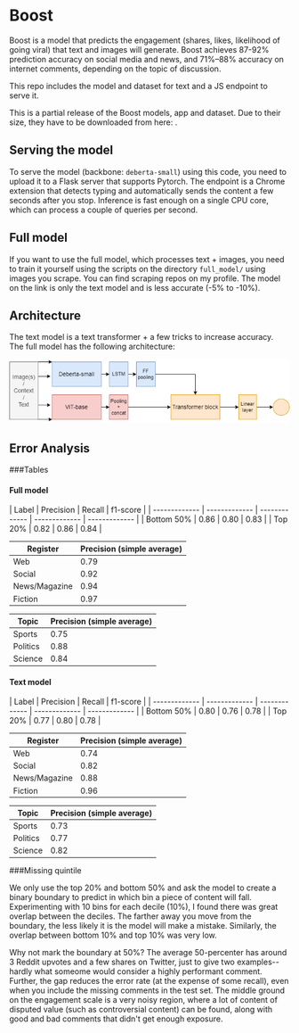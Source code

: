 # Boost

Boost is a model that predicts the engagement (shares, likes, likelihood of going viral) that text and images will generate. Boost achieves 87-92% prediction accuracy on social media and news, and 71%–88% accuracy on internet comments, depending on the topic of discussion.

This repo includes the model and dataset for text and a JS endpoint to serve it. 

This is a partial release of the Boost models, app and dataset. Due to their size, they have to be downloaded from here:  . 

## Serving the model

To serve the model (backbone: `deberta-small`) using this code, you need to upload it to a Flask server that supports Pytorch. The endpoint is a Chrome extension that detects typing and automatically sends the content a few seconds after you stop. Inference is fast enough on a single CPU core, which can process a couple of queries per second. 

## Full model

If you want to use the full model, which processes text + images, you need to train it yourself using the scripts on the directory `full_model/` using images you scrape. You can find scraping repos on my profile. The model on the link is only the text model and is less accurate (-5% to -10%). 

## Architecture

The text model is a text transformer + a few tricks to increase accuracy. The full model has the following architecture:

![Diagram](diagram1.png)

## Error Analysis

###Tables

#### Full model

| Label  | Precision | Recall | f1-score | 
| ------------- | ------------- | ------------- | ------------- | ------------- |
| Bottom 50%  | 0.86  | 0.80 | 0.83 |
| Top 20%  | 0.82  | 0.86 | 0.84 |

| Register  | Precision (simple average) | 
| ------------- | ------------- | 
| Web  | 0.79  | 
| Social | 0.92  |
| News/Magazine  | 0.94  | 
| Fiction  | 0.97  | 

| Topic  | Precision (simple average) | 
| ------------- | ------------- | 
| Sports | 0.75  |
| Politics  | 0.88  | 
| Science  | 0.84  | 

#### Text model

| Label  | Precision | Recall | f1-score | 
| ------------- | ------------- | ------------- | ------------- | ------------- |
| Bottom 50%  | 0.80  | 0.76 | 0.78 |
| Top 20%  | 0.77  | 0.80 | 0.78  |

| Register  | Precision (simple average) | 
| ------------- | ------------- | 
| Web  | 0.74  | 
| Social | 0.82  |
| News/Magazine  | 0.88  | 
| Fiction  | 0.96  | 

| Topic  | Precision (simple average) | 
| ------------- | ------------- | 
| Sports | 0.73  |
| Politics  | 0.77  | 
| Science  | 0.82  | 

###Missing quintile

We only use the top 20% and bottom 50% and ask the model to create a binary boundary to predict in which bin a piece of content will fall. Experimenting with 10 bins for each decile (10%), I found there was great overlap between the deciles. The farther away you move from the boundary, the less likely it is the model will make a mistake. Similarly, the overlap between bottom 10% and top 10% was very low. 

Why not mark the boundary at 50%? The average 50-percenter has around 3 Reddit upvotes and a few shares on Twitter, just to give two examples--hardly what someome would consider a highly performant comment. Further, the gap reduces the error rate (at the expense of some recall), even when you include the missing comments in the test set. The middle ground on the engagement scale is a very noisy region, where a lot of content of disputed value (such as controversial content) can be found, along with good and bad comments that didn't get enough exposure. 

